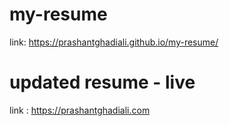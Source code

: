 # my-resume

link: https://prashantghadiali.github.io/my-resume/

# updated resume - live

link : https://prashantghadiali.com
